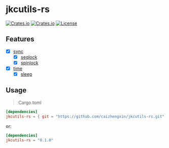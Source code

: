 # jkcutils-rs

[![Crates.io](https://img.shields.io/crates/v/jkcutils-rs)](https://crates.io/crates/jkcutils-rs)
[![Crates.io](https://img.shields.io/crates/d/jkcutils-rs)](https://crates.io/crates/jkcutils-rs)
[![License](https://img.shields.io/crates/l/jkcutils-rs)](LICENSE)

## Features

- [x] [sync](./src/sync/)
  + [x] [seqlock](./src/sync/seqlock.rs)
  + [x] [spinlock](./src/sync/spinlock.rs)
- [x] [time](./src/time/)
  + [x] [sleep](./src/time/sleep.rs) 

## Usage

> Cargo.toml

```toml
[dependencies]
jkcutils-rs = { git = "https://github.com/caizhengxin/jkcutils-rs.git" }
```

or:

```toml
[dependencies]
jkcutils-rs = "0.1.0"
```
